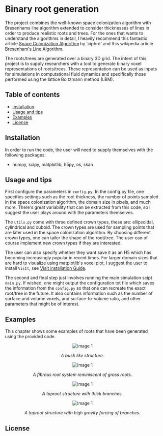 # Binary root generation 

The project combines the well-known space colonization algorithm with Bresenhams line algorithm extended to consider thicknesses of lines in order to produce realistic roots and trees. For the ones that wants to understand the algorithms in detail, I heavily recommend this fantastic article [Space Colonization Algorithm](https://ciphrd.com/2019/09/11/generating-a-3d-growing-tree-using-a-space-colonization-algorithm/) by 'ciphrd' and this wikipedia article [Bresenham's Line Algorithm](https://en.wikipedia.org/wiki/Bresenham%27s_line_algorithm).

The roots/trees are generated over a binary 3D grid. The intent of this project is to supply researchers with a tool to generate binary voxel representations of roots/trees. These representation can be used as inputs for simulations in computational fluid dynamics and specifically those performed using the lattice Boltzmann method (LBM). 

## Table of contents
- [Installation](#installation)
- [Usage and tips](#usage-and-tips)
- [Examples](#examples)
- [License](#license)

## Installation
In order to run the code, the user will need to supply themselves with the following packages:
- numpy, scipy, matplotlib, h5py, os, skan

## Usage and tips
First configure the parameters in ```config.py```. In the config.py file, one specifies settings such as the root thickness, the number of points sampled in the space colonization algorithm, the domain size in pixels, and much more. There's great variability that can be extracted from this code, so I suggest the user plays around with the parameters themselves.

The ```utils.py``` come with three defined crown types, these are: ellipsoidal, cylindrical and cuboid. The crown types are used for sampling points that are later used in the space colonization algorithm. By choosing different crown types, one can tailor the shape of the root/tree. The user can of course implement new crown types if they are interested. 

The user can also specify whether they want save it as an H5 which has becoming increasingly popular in recent times. For larger domain sizes that are hard to visualize using matplotlib's voxel plot, I suggest the user to install ```VisIt```, see [VisIt installation Guide](https://visit-sphinx-github-user-manual.readthedocs.io/en/v3.2.0/gui_manual/Intro/Installing_VisIt.html).

The second and final step just involves running the main simulation scipt ```main.py```. If wished, one might output the configuration txt file which saves the information from the  ```config.py``` so that one can recreate the exact root/tree in the future. It also contains information such as the number of surface and volume voxels, and surface-to-volume ratio, and other parameters that might be of interest.

## Examples
This chapter shows some examples of roots that have been generated using the provided code.

<p align="center">
   <img src="https://github.com/tresnjo/binary-root-generation/assets/121384892/5c8a2321-b367-4d09-9ebe-58c325fa14e7" alt="Image 1" style="max-width:100%;">
</p>
<p align="center">
        <em>A bush like structure.</em>
</p>
<p align="center">
   <img src="https://github.com/tresnjo/binary-root-generation/assets/121384892/27a07d18-2b71-4d29-87f3-8e39da1747fa" alt="Image 1" style="max-width:100%;">
</p>
<p align="center">
        <em>A fibrous root system reminiscent of grass roots. </em>
</p>

<p align="center">
   <img src="https://github.com/tresnjo/binary-root-generation/assets/121384892/39b86eb7-211d-4960-804a-300e0d03ffa0" alt="Image 1" style="max-width:100%;">
</p>
<p align="center">
        <em>A taproot structure with thick branches.</em>
</p>

<p align="center">
   <img src="https://github.com/tresnjo/binary-root-generation/assets/121384892/d65f5727-88e4-40ee-8a20-49b922ae2b42" alt="Image 1" style="max-width:100%;">
</p>
<p align="center">
        <em>A taproot structure with high gravity forcing of branches.</em>
</p>


## License
